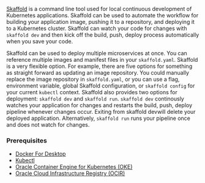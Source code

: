 [Skaffold](https://github.com/GoogleContainerTools/skaffold) is a command line tool used for local continuous development of Kubernetes applications. Skaffold can be used to automate the workflow for building your application image, pushing it to a repository, and deploying it to a Kubernetes cluster. Skaffold can watch your code for changes with `skaffold dev` and then kick off the build, push, deploy process automatically when you save your code.


Skaffold can be used to deploy multiple microservices at once. You can reference multiple images and manifest files in your `skaffold.yaml`. Skaffold is a very flexible option. For example, there are five options for something as straight forward as updating an image repository. You could manually replace the image repository in `skaffold.yaml`, or you can use a flag, environment variable, global Skaffold configuration, or `skaffold config` for your current `kubectl` context. Skaffold also provides two options for deployment: `skaffold dev` and `skaffold run`. `skaffold dev` continously watches your application for changes and restarts the build, push, deploy pipeline whenever changes occur. Exiting from skaffold devwill delete your deployed application. Alternatively, `skaffold run` runs your pipeline once and does not watch for changes.

### Prerequisites

* [Docker For Desktop](https://www.docker.com/products/docker-desktop)
* [Kubectl](https://kubernetes.io/docs/tasks/tools/install-kubectl/)
* [Oracle Container Engine for Kubernetes (OKE)](https://docs.cloud.oracle.com/iaas/Content/ContEng/Concepts/contengoverview.htm)
* [Oracle Cloud Infrastructure Registry (OCIR)](https://docs.cloud.oracle.com/iaas/Content/Registry/Concepts/registryoverview.htm)
